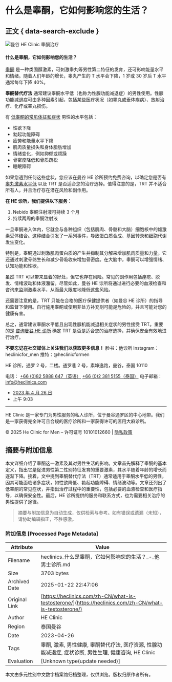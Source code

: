 # 什么是睾酮，它如何影响您的生活？

## 正文 { data-search-exclude }


![曼谷 HE Clinic 睾酮治疗](https://heclinic-1fc69.kxcdn.com/wp-content/uploads/testosterone-at-HE-Clinic-Bangkok-1024x683.jpg)

#### 什么是睾酮，它如何影响您的生活？

[睾酮](https://en.wikipedia.org/wiki/Testosterone) 是一种类固醇激素，可刺激睾丸等男性第二特征的发育，还可影响能量水平和情绪。随着人们年龄的增长，睾丸产生的 T 水平会下降，1 岁或 30 岁后 T 水平通常每年下降 40%。

**睾酮替代疗法** 通常建议睾酮水平低（也称为性腺功能减退症）的男性使用。性腺功能减退症可由多种因素引起，包括某些医疗状况（如睾丸或垂体疾病）、放射治疗、化疗或睾丸损伤。

有 [低睾酮的常见体征和症状](https://heclinics.com/zh-CN/12-key-signs-of-low-testosterone-in-men/) 男性的水平包括：

- 性欲下降
- 勃起功能障碍
- 疲劳和能量水平下降
- 肌肉质量损失和身体脂肪增加
- 情绪变化，例如抑郁或烦躁
- 骨密度降低和骨质疏松
- 睡眠障碍

如果您遇到任何这些症状，您应该在曼谷 HE 诊所预约免费咨询，以确定您是否有 [睾丸激素水平低](https://heclinics.com/zh-CN/boost-your-performance-and-energy/) 以及 TRT 是否适合您的治疗选择。值得注意的是，TRT 并不适合所有人，并且治疗存在潜在风险和副作用。

**在 HE 诊所，我们提供以下服务：**

1. Nebido 睾酮注射液可持续 3 个月
2. 持续两周的睾酮注射液

一旦睾酮进入体内，它就会与各种组织（包括肌肉、骨骼和大脑）细胞核中的雄激素受体结合。这种结合引发了一系列事件，导致蛋白质合成、基因转录和细胞代谢发生变化。

特别是，睾酮通过刺激肌肉蛋白质的产生并抑制其分解来增加肌肉质量和力量。它还通过刺激骨骼生长和减少骨吸收来增加骨密度。在大脑中，睾酮可以增强情绪、认知功能和性欲。

虽然 TRT 可以带来显着的好处，但它也存在风险。常见的副作用包括痤疮、脱发、情绪波动和体液潴留。尽管如此，曼谷 HE 诊所将通过进行必要的血液检查和咨询来监测激素水平，从而最大限度地降低这些风险。

还需要注意的是，TRT 只能在合格的医疗保健提供者（如曼谷 HE 诊所）的指导和监督下使用。自行施用睾酮或使用非处方补充剂可能是危险的，并且可能对您的健康有害。

总之，通常建议睾酮水平低且出现性腺机能减退相关症状的男性接受 TRT。重要的是 [咨询曼谷 HE 诊所](https://heclinics.com/zh-CN/) 确定 TRT 是否是适合您的治疗选择，并确保安全有效地进行治疗。

**不要忘记在社交媒体上关注我们以获取更多信息！** 脸书：他诊所 Instagram：heclinicfor\_men 推特：@heclinicformen

HE 诊所，通罗 2 号，二楼。通罗巷 2 号，素坤逸路，曼谷，泰国 10110

电话： [+66 (0)82 5888 647（英语）](tel:+66825888647) [+66 (0)2 381 5155（泰国）](tel:+6623815155) 电子邮箱： [info@heclinics.com](mailto:info@heclinics.com)

-   [2023 年 4 月 26 日](https://heclinics.com/zh-CN/2023/04/26/)
-   上午 9:03

---

HE Clinic 是一家专门为男性服务的私人诊所，位于曼谷通罗区的中心地带。我们是一家获得完全许可且合规的医疗诊所和一家获得许可的医用大麻诊所。

© 2025 He Clinic for Men – 许可证号 10101012660 | [隐私政策](https://heclinics.com/zh-CN/privacy-policy/)
<!-- tcd_original_link https://heclinics.com/zh-CN/what-is-testosterone/ -->


## 摘要与附加信息

<!-- tcd_abstract -->
本文详细介绍了睾酮这一激素及其对男性生活的影响。文章首先解释了睾酮的基本定义，指出它是促进男性第二性别特征发育的重要激素，其水平随着年龄的增长而逐渐下降。接着，文中提到睾酮替代疗法（TRT）通常适用于睾酮水平低的男性，因其可能面临诸多症状，如性欲降低、勃起功能障碍、情绪波动等。文章还列出了低睾酮的常见症状，并指出治疗过程中的重要性，包括必要的血液检查和医疗指导，以确保安全性。最后，HE 诊所提供的服务和联系方式，也为需要相关治疗的男性提供了途径。
<!-- tcd_abstract_end -->

> 摘要与附加信息为自动生成，仅供检索与参考。如有错误或遗漏（未知），请协助编辑指正，不胜感激。

### 附加信息 [Processed Page Metadata]

| Attribute       | Value                                  |
|-----------------|----------------------------------------|
| Filename        | heclinics_什么是睾酮，它如何影响您的生活？_-_他男士诊所.md                             |
| Size            | 3703 bytes                           |
| Archived Date   | 2025-01-22 22:47:06                             |
| Original Link   | [https://heclinics.com/zh-CN/what-is-testosterone/](https://heclinics.com/zh-CN/what-is-testosterone/)                       |
| Author          | HE Clinic                               |
| Region          | 泰国曼谷                               |
| Date            | 2023-04-26                                 |
| Tags            | 睾酮, 激素, 男性健康, 睾酮替代疗法, 医疗资源, 性腺功能减退症, 症状诊断, 男性生理, 健康咨询, HE Clinic                                 |
| Evaluation            | [Unknown type(update needed)]                                 |
<!-- tcd_table_end -->

本文由多元性别中文数字档案馆归档整理，仅供浏览。版权归原作者所有。
